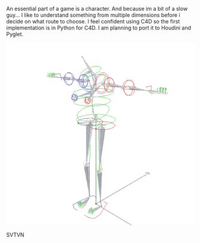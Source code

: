 An essential part of a game is a character. And because im a bit of a slow guy... I like to understand something from multiple dimensions before i decide on what route to choose. I feel confident using C4D so the first implementation is in Python for C4D. I am planning to port it to Houdini and Pyglet.

![alt tag](https://raw.githubusercontent.com/satan/eve/master/eve.png)

SVTVN